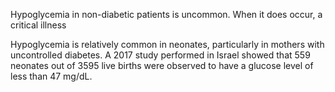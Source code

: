 Hypoglycemia in non-diabetic patients is uncommon. When it does occur, a critical illness

Hypoglycemia is relatively common in neonates, particularly in mothers with uncontrolled diabetes. A 2017 study performed in Israel showed that 559 neonates out of 3595 live births were observed to have a glucose level of less than 47 mg/dL.